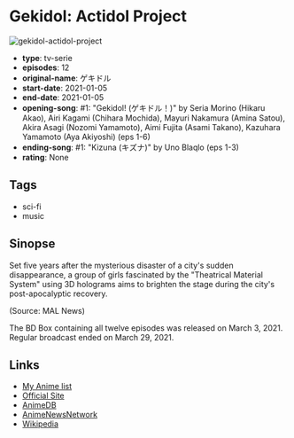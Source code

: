 # Gekidol: Actidol Project

![gekidol-actidol-project](https://cdn.myanimelist.net/images/anime/1195/111544.jpg)

-   **type**: tv-serie
-   **episodes**: 12
-   **original-name**: ゲキドル
-   **start-date**: 2021-01-05
-   **end-date**: 2021-01-05
-   **opening-song**: #1: "Gekidol! (ゲキドル！)" by Seria Morino (Hikaru Akao), Airi Kagami (Chihara Mochida), Mayuri Nakamura (Amina Satou), Akira Asagi (Nozomi Yamamoto), Aimi Fujita (Asami Takano), Kazuhara Yamamoto (Aya Akiyoshi) (eps 1-6)
-   **ending-song**: #1: "Kizuna (キズナ)" by Uno Blaqlo (eps 1-3)
-   **rating**: None

## Tags

-   sci-fi
-   music

## Sinopse

Set five years after the mysterious disaster of a city's sudden disappearance, a group of girls fascinated by the "Theatrical Material System" using 3D holograms aims to brighten the stage during the city's post-apocalyptic recovery.

(Source: MAL News)

The BD Box containing all twelve episodes was released on March 3, 2021. Regular broadcast ended on March 29, 2021.

## Links

-   [My Anime list](https://myanimelist.net/anime/32455/Gekidol__Actidol_Project)
-   [Official Site](http://www.gekidol.com/)
-   [AnimeDB](http://anidb.info/perl-bin/animedb.pl?show=anime&aid=15734)
-   [AnimeNewsNetwork](http://www.animenewsnetwork.com/encyclopedia/anime.php?id=23790)
-   [Wikipedia](https://ja.wikipedia.org/wiki/%E3%82%B2%E3%82%AD%E3%83%89%E3%83%AB#%E3%83%86%E3%83%AC%E3%83%93%E3%82%A2%E3%83%8B%E3%83%A1)
